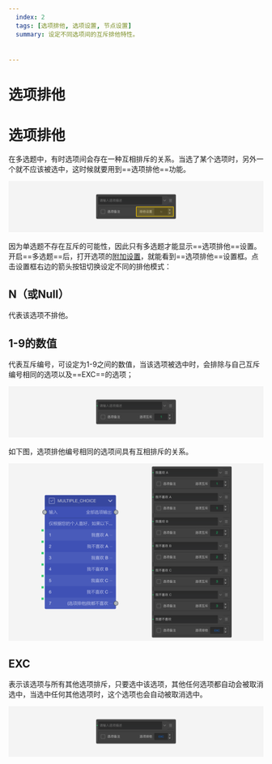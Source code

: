 ```yaml
---
  index: 2
  tags: [选项排他, 选项设置, 节点设置]
  summary: 设定不同选项间的互斥排他特性。


---
```







# 选项排他

# 选项排他

在多选题中，有时选项间会存在一种互相排斥的关系。当选了某个选项时，另外一个就不应该被选中，这时候就要用到==选项排他==功能。

<img src='../assets/03optionSetting/02optionExclude/section.png'>

因为单选题不存在互斥的可能性，因此只有多选题才能显示==选项排他==设置。开启==多选题==后，打开选项的[附加设置](../../11nodeSettings/03optionSetting/06additionalSetting.md)，就能看到==选项排他==设置框。点击设置框右边的箭头按钮切换设定不同的排他模式：

## N（或Null）

代表该选项不排他。

## 1-9的数值

代表互斥编号，可设定为1-9之间的数值，当该选项被选中时，会排除与自己互斥编号相同的选项以及==EXC==的选项；

<img src='../assets/03optionSetting/02optionExclude/group-exclusive.png'>

如下图，选项排他编号相同的选项间具有互相排斥的关系。

<img src='../assets/03optionSetting/02optionExclude/nodes-icon.png'>

## EXC

表示该选项与所有其他选项排斥，只要选中该选项，其他任何选项都自动会被取消选中，当选中任何其他选项时，这个选项也会自动被取消选中。

<img src='../assets/03optionSetting/02optionExclude/exclusive.png'>
